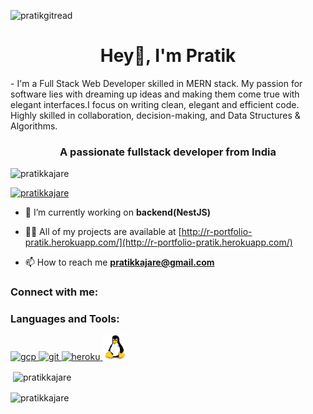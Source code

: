 ![pratikgitread](https://user-images.githubusercontent.com/75242181/174532149-4711b66d-55ce-4933-95d9-b1ade01c78c7.gif)
  <h1 align="center">Hey👋, I'm Pratik</h1>
 - I'm a Full Stack Web Developer skilled in MERN stack. My passion for software lies with dreaming up ideas and making them come true with elegant interfaces.I focus on writing clean, elegant and efficient code. Highly skilled in collaboration, decision-making, and Data Structures & Algorithms.

<h3 align="center">A passionate fullstack developer from India</h3>

<p align="left"> <img src="https://komarev.com/ghpvc/?username=pratikkajare&label=Profile%20views&color=0e75b6&style=flat" alt="pratikkajare" /> </p>

<p align="left"> <a href="https://github.com/ryo-ma/github-profile-trophy"><img src="https://github-profile-trophy.vercel.app/?username=pratikkajare" alt="pratikkajare" /></a> </p>

- 🔭 I’m currently working on **backend(NestJS)**

- 👨‍💻 All of my projects are available at [http://r-portfolio-pratik.herokuapp.com/](http://r-portfolio-pratik.herokuapp.com/)

- 📫 How to reach me **pratikkajare@gmail.com**

<h3 align="left">Connect with me:</h3>
<p align="left">
</p>

<h3 align="left">Languages and Tools:</h3>
<p align="left"> <a href="https://cloud.google.com" target="_blank" rel="noreferrer"> <img src="https://www.vectorlogo.zone/logos/google_cloud/google_cloud-icon.svg" alt="gcp" width="40" height="40"/> </a> <a href="https://git-scm.com/" target="_blank" rel="noreferrer"> <img src="https://www.vectorlogo.zone/logos/git-scm/git-scm-icon.svg" alt="git" width="40" height="40"/> </a> <a href="https://heroku.com" target="_blank" rel="noreferrer"> <img src="https://www.vectorlogo.zone/logos/heroku/heroku-icon.svg" alt="heroku" width="40" height="40"/> </a> <a href="https://www.linux.org/" target="_blank" rel="noreferrer"> <img src="https://raw.githubusercontent.com/devicons/devicon/master/icons/linux/linux-original.svg" alt="linux" width="40" height="40"/> </a> </p>

<p>&nbsp;<img align="center" src="https://github-readme-stats.vercel.app/api?username=pratikkajare&show_icons=true&locale=en" alt="pratikkajare" /></p>

<p><img align="center" src="https://github-readme-streak-stats.herokuapp.com/?user=pratikkajare&" alt="pratikkajare" /></p>
